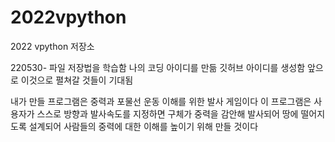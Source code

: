 # 2022vpython
2022 vpython 저장소


220530- 파일 저장법을 학습함
나의 코딩 아이디를 만듦
깃허브 아이디를 생성함
앞으로 이것으로 펼쳐갈 것들이 기대됨



내가 만들 프로그램은 중력과 포물선 운동 이해를 위한 발사 게임이다 이 프로그램은 사용자가 스스로 방향과 발사속도를 지정하면 구체가 중력을 감안해 발사되어 땅에 떨어지도록 설계되어 사람들의 중력에 대한 이해를 높이기 위해 만들 것이다
